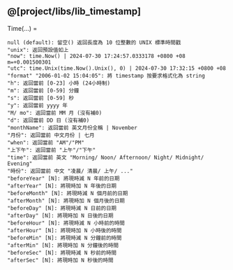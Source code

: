 @[project/libs/lib_timestamp]
--
Time(...) =

    null (default): 留空() 返回長度為 10 位整數的 UNIX 標準時間戳
    "unix": 返回預設值如上
    "now": time.Now() | 2024-07-30 17:24:57.0333178 +0800 +08 m=+0.001500301
    "utc": time.Unix(time.Now().Unix(), 0) | 2024-07-30 17:32:15 +0800 +08
    "format" "2006-01-02 15:04:05": 將 timestamp 按要求格式化為 string
    "h": 返回當前 [0-23] 小時 (24小時制)
    "m": 返回當前 [0-59] 分鐘
    "s": 返回當前 [0-59] 秒
    "y": 返回當前 yyyy 年
    "M/ mo": 返回當前 MM 月 (沒有補0)
    "d": 返回當前 DD 日 (沒有補0)
    "monthName": 返回當前 英文月份全稱 | November
    "月份": 返回當前 中文月份 | 七月
    "when": 返回當前 "AM"/"PM"
    "上下午": 返回當前 "上午"/"下午"
    "time": 返回當前 英文 "Morning/ Noon/ Afternoon/ Night/ Midnight/ Evening"
    "時份": 返回當前 中文 "凌晨/ 清晨/ 上午/ ..."
    "beforeYear" [N]: 將現時減 N 年前的日期
    "afterYear" [N]: 將現時加 N 年後的日期
    "beforeMonth" [N]: 將現時減 N 個月前的日期
    "afterMonth" [N]: 將現時加 N 個月後的日期
    "beforeDay" [N]: 將現時減 N 日前的日期
    "afterDay" [N]: 將現時加 N 日後的日期
    "beforeHour" [N]: 將現時減 N 小時前的時間
    "afterHour" [N]: 將現時加 N 小時後的時間
    "beforeMin" [N]: 將現時減 N 分鐘前的時間
    "afterMin" [N]: 將現時加 N 分鐘後的時間
    "beforeSec" [N]: 將現時減 N 秒前的時間
    "afterSec" [N]: 將現時加 N 秒後的時間
